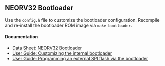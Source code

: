 ## NEORV32 Bootloader

Use the `config.h` file to customize the bootloader configuration.
Recompile and re-install the bootloader ROM image via `make bootloader`.

#### Documentation

* [Data Sheet: NEORV32 Bootloader](https://stnolting.github.io/neorv32/#_bootloader)
* [User Guide: Customizing the internal bootloader](https://stnolting.github.io/neorv32/ug/#_customizing_the_internal_bootloader)
* [User Guide: Programming an external SPI flash via the bootloader](https://stnolting.github.io/neorv32/ug/#_programming_an_external_spi_flash_via_the_bootloader)

